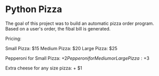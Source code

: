 # Python Pizza

The goal of this project was to build an automatic pizza order program.
Based on a user's order, the fibal bill is generated.

Pricing: 

Small Pizza: $15
Medium Pizza: $20
Large Pizza: $25

Pepperoni for Small Pizza: +$2
Pepperoni for Medium or Large Pizza: +$3

Extra cheese for any size pizza: + $1
